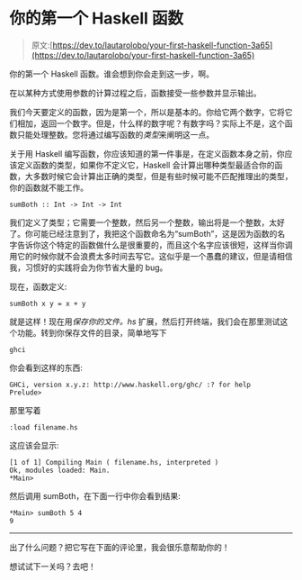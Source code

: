 # 你的第一个 Haskell 函数

> 原文:[https://dev.to/lautarolobo/your-first-haskell-function-3a65](https://dev.to/lautarolobo/your-first-haskell-function-3a65)

你的第一个 Haskell 函数。谁会想到你会走到这一步，啊。

在以某种方式使用参数的计算过程之后，函数接受一些参数并显示输出。

我们今天要定义的函数，因为是第一个，所以是基本的。你给它两个数字，它将它们相加，返回一个数字。但是，什么样的数字呢？有数字吗？实际上不是，这个函数只能处理整数。您将通过编写函数的*类型*来阐明这一点。

关于用 Haskell 编写函数，你应该知道的第一件事是，在定义函数本身之前，你应该定义函数的类型，如果你不定义它，Haskell 会计算出哪种类型最适合你的函数，大多数时候它会计算出正确的类型，但是有些时候可能不匹配推理出的类型，你的函数就不能工作。

```
sumBoth :: Int -> Int -> Int 
```

我们定义了类型；它需要一个整数，然后另一个整数，输出将是一个整数，太好了。你可能已经注意到了，我把这个函数命名为“sumBoth”，这是因为函数的名字告诉你这个特定的函数做什么是很重要的，而且这个名字应该很短，这样当你调用它的时候你就不会浪费太多时间去写它。这似乎是一个愚蠢的建议，但是请相信我，习惯好的实践将会为你节省大量的 bug。

现在，函数定义:

```
sumBoth x y = x + y 
```

就是这样！现在用*保存你的文件。hs* 扩展，然后打开终端，我们会在那里测试这个功能。转到你保存文件的目录，简单地写下

```
ghci 
```

你会看到这样的东西:

```
GHCi, version x.y.z: http://www.haskell.org/ghc/ :? for help
Prelude> 
```

那里写着

```
:load filename.hs 
```

这应该会显示:

```
[1 of 1] Compiling Main ( filename.hs, interpreted )
Ok, modules loaded: Main.
*Main> 
```

然后调用 sumBoth，在下面一行中你会看到结果:

```
*Main> sumBoth 5 4
9 
```

* * *

出了什么问题？把它写在下面的评论里，我会很乐意帮助你的！

想试试下一关吗？去吧！